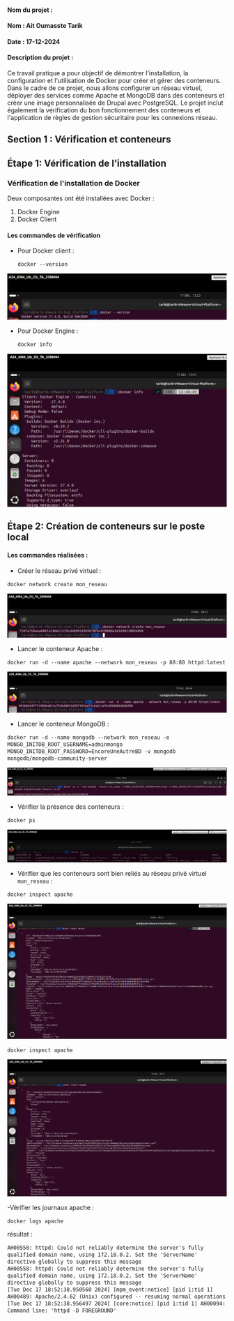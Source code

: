 #### Nom du projet : 

#### Nom : Ait Oumasste  Tarik 

#### Date : 17-12-2024

#### Description du projet :
Ce travail pratique a pour objectif de démontrer l'installation, la configuration et l'utilisation de Docker pour créer et gérer des conteneurs. Dans le cadre de ce projet, nous allons configurer un réseau virtuel, déployer des services comme Apache et MongoDB dans des conteneurs et créer une image personnalisée de Drupal avec PostgreSQL. Le projet inclut également la vérification du bon fonctionnement des conteneurs et l'application de règles de gestion sécuritaire pour les connexions réseau. 

## Section 1 : Vérification et conteneurs
## Étape 1: Vérification de l’installation
### Vérification de l'installation de Docker

Deux composantes ont été installées avec Docker :  
1. Docker Engine  
2. Docker Client

#### Les commandes de vérification

- Pour Docker client :
   ```
   docker --version
   ``` 
![description](Images/verif_Docker1.png) 


- Pour Docker Engine :
   ```
   docker info
   ```
![description](Images/verif_Docker2.png) 

## Étape 2: Création de conteneurs sur le poste local
#### Les commandes réalisées :

- Créer le réseau privé virtuel :

```
docker network create mon_reseau
```
![description](Images/networkCreate.png)


- Lancer le conteneur Apache :
```
docker run -d --name apache --network mon_reseau -p 80:80 httpd:latest
```
![description](Images/cont_apache.png)


- Lancer le conteneur MongoDB :
```
docker run -d --name mongodb --network mon_reseau -e MONGO_INITDB_ROOT_USERNAME=adminmongo MONGO_INITDB_ROOT_PASSWORD=EncoreUneAutreBD -v mongodb mongodb/mongodb-community-server
```
![description](Images/cont_mongdb.png)


- Vérifier la présence des conteneurs :
```
docker ps
```
![description](Images/VerifPresenceCont.png)


- Vérifier que les conteneurs sont bien reliés au réseau privé virtuel ```mon_reseau``` :
```
docker inspect apache 
```
![description](Images/VerifApacheReseau.png)


```
docker inspect apache 
```
![description](Images/VerifMongodbReseau.png)


-Vérifier les journaux apache :
```
docker logs apache
```
résultat :
```
AH00558: httpd: Could not reliably determine the server's fully qualified domain name, using 172.18.0.2. Set the 'ServerName' directive globally to suppress this message
AH00558: httpd: Could not reliably determine the server's fully qualified domain name, using 172.18.0.2. Set the 'ServerName' directive globally to suppress this message
[Tue Dec 17 18:52:38.950560 2024] [mpm_event:notice] [pid 1:tid 1] AH00489: Apache/2.4.62 (Unix) configured -- resuming normal operations
[Tue Dec 17 18:52:38.956497 2024] [core:notice] [pid 1:tid 1] AH00094: Command line: 'httpd -D FOREGROUND'
```

